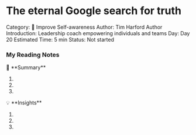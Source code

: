 # The eternal Google search for truth

Category: 🧠 Improve Self-awareness
Author: Tim Harford
Author Introduction: Leadership coach empowering individuals and teams
Day: Day 20
Estimated Time: 5 min
Status: Not started

### My Reading Notes

<aside>
📃 **Summary**

</aside>

1. 
2. 
3. 

<aside>
💡 **Insights**

</aside>

1. 
2. 
3.